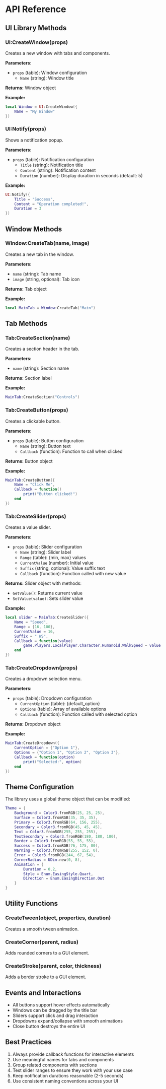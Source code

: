 # API Reference

## UI Library Methods

### UI:CreateWindow(props)
Creates a new window with tabs and components.

**Parameters:**
- `props` (table): Window configuration
  - `Name` (string): Window title

**Returns:** Window object

**Example:**
```lua
local Window = UI:CreateWindow({
    Name = "My Window"
})
```

### UI:Notify(props)
Shows a notification popup.

**Parameters:**
- `props` (table): Notification configuration
  - `Title` (string): Notification title
  - `Content` (string): Notification content
  - `Duration` (number): Display duration in seconds (default: 5)

**Example:**
```lua
UI:Notify({
    Title = "Success",
    Content = "Operation completed!",
    Duration = 3
})
```

## Window Methods

### Window:CreateTab(name, image)
Creates a new tab in the window.

**Parameters:**
- `name` (string): Tab name
- `image` (string, optional): Tab icon

**Returns:** Tab object

**Example:**
```lua
local MainTab = Window:CreateTab("Main")
```

## Tab Methods

### Tab:CreateSection(name)
Creates a section header in the tab.

**Parameters:**
- `name` (string): Section name

**Returns:** Section label

**Example:**
```lua
MainTab:CreateSection("Controls")
```

### Tab:CreateButton(props)
Creates a clickable button.

**Parameters:**
- `props` (table): Button configuration
  - `Name` (string): Button text
  - `Callback` (function): Function to call when clicked

**Returns:** Button object

**Example:**
```lua
MainTab:CreateButton({
    Name = "Click Me",
    Callback = function()
        print("Button clicked!")
    end
})
```

### Tab:CreateSlider(props)
Creates a value slider.

**Parameters:**
- `props` (table): Slider configuration
  - `Name` (string): Slider label
  - `Range` (table): {min, max} values
  - `CurrentValue` (number): Initial value
  - `Suffix` (string, optional): Value suffix text
  - `Callback` (function): Function called with new value

**Returns:** Slider object with methods:
- `GetValue()`: Returns current value
- `SetValue(value)`: Sets slider value

**Example:**
```lua
local slider = MainTab:CreateSlider({
    Name = "Speed",
    Range = {16, 100},
    CurrentValue = 16,
    Suffix = " WS",
    Callback = function(value)
        game.Players.LocalPlayer.Character.Humanoid.WalkSpeed = value
    end
})
```

### Tab:CreateDropdown(props)
Creates a dropdown selection menu.

**Parameters:**
- `props` (table): Dropdown configuration
  - `CurrentOption` (table): {default_option}
  - `Options` (table): Array of available options
  - `Callback` (function): Function called with selected option

**Returns:** Dropdown object

**Example:**
```lua
MainTab:CreateDropdown({
    CurrentOption = {"Option 1"},
    Options = {"Option 1", "Option 2", "Option 3"},
    Callback = function(option)
        print("Selected:", option)
    end
})
```

## Theme Configuration

The library uses a global theme object that can be modified:

```lua
Theme = {
    Background = Color3.fromRGB(25, 25, 25),
    Surface = Color3.fromRGB(35, 35, 35),
    Primary = Color3.fromRGB(64, 156, 255),
    Secondary = Color3.fromRGB(45, 45, 45),
    Text = Color3.fromRGB(255, 255, 255),
    TextSecondary = Color3.fromRGB(180, 180, 180),
    Border = Color3.fromRGB(55, 55, 55),
    Success = Color3.fromRGB(76, 175, 80),
    Warning = Color3.fromRGB(255, 152, 0),
    Error = Color3.fromRGB(244, 67, 54),
    CornerRadius = UDim.new(0, 8),
    Animation = {
        Duration = 0.2,
        Style = Enum.EasingStyle.Quart,
        Direction = Enum.EasingDirection.Out
    }
}
```

## Utility Functions

### CreateTween(object, properties, duration)
Creates a smooth tween animation.

### CreateCorner(parent, radius)
Adds rounded corners to a GUI element.

### CreateStroke(parent, color, thickness)
Adds a border stroke to a GUI element.

## Events and Interactions

- All buttons support hover effects automatically
- Windows can be dragged by the title bar
- Sliders support click and drag interaction
- Dropdowns expand/collapse with smooth animations
- Close button destroys the entire UI

## Best Practices

1. Always provide callback functions for interactive elements
2. Use meaningful names for tabs and components
3. Group related components with sections
4. Test slider ranges to ensure they work with your use case
5. Keep notification durations reasonable (2-5 seconds)
6. Use consistent naming conventions across your UI
